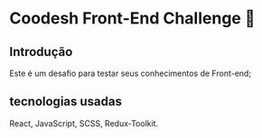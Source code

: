# Coodesh Front-End Challenge 🏅

## Introdução

Este é um desafio para testar seus conhecimentos de Front-end;

## tecnologias usadas

React, JavaScript, SCSS, Redux-Toolkit.
